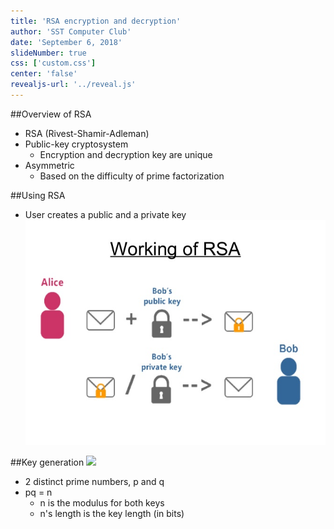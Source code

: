 ```yaml
---
title: 'RSA encryption and decryption'
author: 'SST Computer Club'
date: 'September 6, 2018'
slideNumber: true
css: ['custom.css']
center: 'false'
revealjs-url: '../reveal.js'
---
```


##Overview of RSA
- RSA (Rivest-Shamir-Adleman)
- Public-key cryptosystem
    - Encryption and decryption key are unique
- Asymmetric
    - Based on the difficulty of prime factorization

##Using RSA
- User creates a public and a private key
![](images/rsafig.jpg)

##Key generation
![](https://wikimedia.org/api/rest_v1/media/math/render/svg/98b7f857d10d5b056d5db624bd3a475d2cb475cd)
- 2 distinct prime numbers, p and q
- pq = n
    - n is the modulus for both keys
    - n's length is the key length (in bits)


